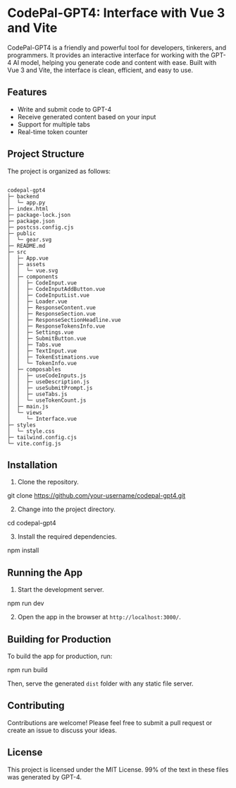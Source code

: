 # CodePal-GPT4: Interface with Vue 3 and Vite

CodePal-GPT4 is a friendly and powerful tool for developers, tinkerers, and programmers. It provides an interactive interface for working with the GPT-4 AI model, helping you generate code and content with ease. Built with Vue 3 and Vite, the interface is clean, efficient, and easy to use.

## Features

- Write and submit code to GPT-4
- Receive generated content based on your input
- Support for multiple tabs
- Real-time token counter

## Project Structure

The project is organized as follows:

```

codepal-gpt4
├─ backend
│  └─ app.py
├─ index.html
├─ package-lock.json
├─ package.json
├─ postcss.config.cjs
├─ public
│  └─ gear.svg
├─ README.md
├─ src
│  ├─ App.vue
│  ├─ assets
│  │  └─ vue.svg
│  ├─ components
│  │  ├─ CodeInput.vue
│  │  ├─ CodeInputAddButton.vue
│  │  ├─ CodeInputList.vue
│  │  ├─ Loader.vue
│  │  ├─ ResponseContent.vue
│  │  ├─ ResponseSection.vue
│  │  ├─ ResponseSectionHeadline.vue
│  │  ├─ ResponseTokensInfo.vue
│  │  ├─ Settings.vue
│  │  ├─ SubmitButton.vue
│  │  ├─ Tabs.vue
│  │  ├─ TextInput.vue
│  │  ├─ TokenEstimations.vue
│  │  └─ TokenInfo.vue
│  ├─ composables
│  │  ├─ useCodeInputs.js
│  │  ├─ useDescription.js
│  │  ├─ useSubmitPrompt.js
│  │  ├─ useTabs.js
│  │  └─ useTokenCount.js
│  ├─ main.js
│  └─ views
│     └─ Interface.vue
├─ styles
│  └─ style.css
├─ tailwind.config.cjs
└─ vite.config.js

```

## Installation

1. Clone the repository.

git clone https://github.com/your-username/codepal-gpt4.git

2. Change into the project directory.

cd codepal-gpt4

3. Install the required dependencies.

npm install

## Running the App

1. Start the development server.

npm run dev

2. Open the app in the browser at `http://localhost:3000/`.

## Building for Production

To build the app for production, run:

npm run build

Then, serve the generated `dist` folder with any static file server.

## Contributing

Contributions are welcome! Please feel free to submit a pull request or create an issue to discuss your ideas.

## License

This project is licensed under the MIT License. 99% of the text in these files was generated by GPT-4.
